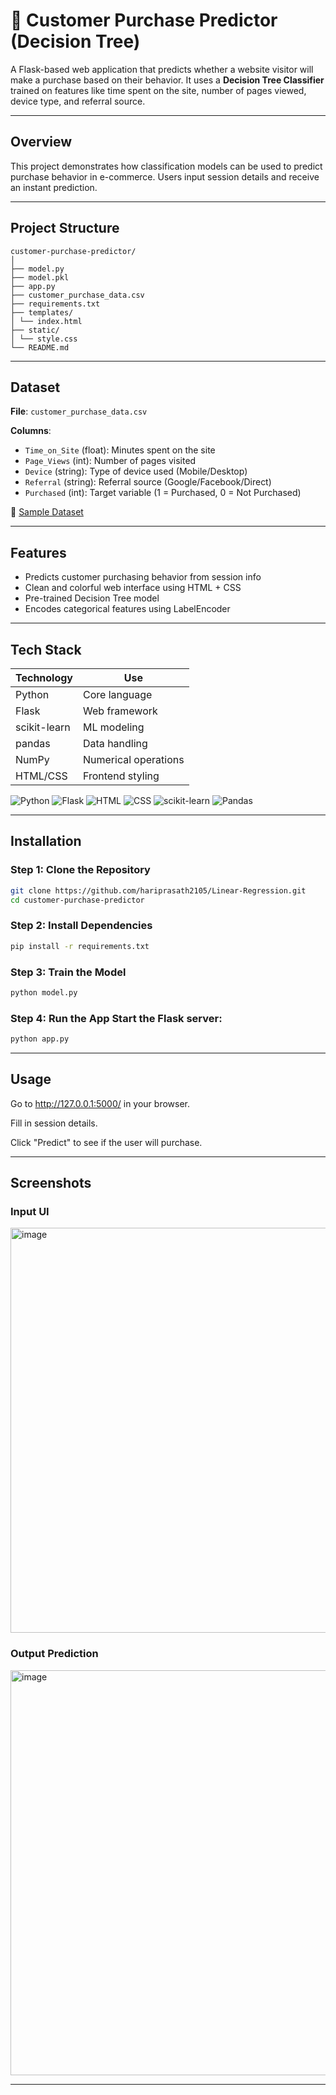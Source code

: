 # 🛒 Customer Purchase Predictor (Decision Tree)

A Flask-based web application that predicts whether a website visitor will make a purchase based on their behavior. It uses a **Decision Tree Classifier** trained on features like time spent on the site, number of pages viewed, device type, and referral source.

---

## Overview

This project demonstrates how classification models can be used to predict purchase behavior in e-commerce. Users input session details and receive an instant prediction.

---

## Project Structure

```
customer-purchase-predictor/
│
├── model.py              
├── model.pkl
├── app.py             
├── customer_purchase_data.csv     
├── requirements.txt
├── templates/
│ └── index.html      
├── static/
│ └── style.css             
└── README.md              
```

---

## Dataset

**File**: `customer_purchase_data.csv`

**Columns**:
- `Time_on_Site` (float): Minutes spent on the site  
- `Page_Views` (int): Number of pages visited  
- `Device` (string): Type of device used (Mobile/Desktop)  
- `Referral` (string): Referral source (Google/Facebook/Direct)  
- `Purchased` (int): Target variable (1 = Purchased, 0 = Not Purchased)

📎 [Sample Dataset](./customer_purchase_data.csv)

---

## Features

- Predicts customer purchasing behavior from session info  
- Clean and colorful web interface using HTML + CSS  
- Pre-trained Decision Tree model  
- Encodes categorical features using LabelEncoder  

---

## Tech Stack

| Technology     | Use                  |
|----------------|----------------------|
| Python         | Core language        |
| Flask          | Web framework        |
| scikit-learn   | ML modeling          |
| pandas         | Data handling        |
| NumPy          | Numerical operations |
| HTML/CSS       | Frontend styling     |


![Python](https://img.shields.io/badge/Python-3776AB?style=for-the-badge&logo=python&logoColor=white)
![Flask](https://img.shields.io/badge/Flask-000000?style=for-the-badge&logo=flask&logoColor=white)
![HTML](https://img.shields.io/badge/HTML5-E34F26?style=for-the-badge&logo=html5&logoColor=white)
![CSS](https://img.shields.io/badge/CSS3-1572B6?style=for-the-badge&logo=css3&logoColor=white)
![scikit-learn](https://img.shields.io/badge/scikit--learn-F7931E?style=for-the-badge&logo=scikit-learn&logoColor=white)
![Pandas](https://img.shields.io/badge/Pandas-150458?style=for-the-badge&logo=pandas&logoColor=white)

---

## Installation

### Step 1: Clone the Repository
```bash
git clone https://github.com/hariprasath2105/Linear-Regression.git
cd customer-purchase-predictor
```

### Step 2: Install Dependencies
```bash
pip install -r requirements.txt
```

### Step 3: Train the Model
```bash
python model.py
```
### Step 4: Run the App Start the Flask server:
```bash
python app.py
```
---

## Usage

Go to http://127.0.0.1:5000/ in your browser.

Fill in session details.

Click "Predict" to see if the user will purchase.

---

## Screenshots

### Input UI
<img width="938" height="648" alt="image" src="https://github.com/user-attachments/assets/8b5754a4-7032-44a2-b726-4d48d329922d" />

### Output Prediction
<img width="938" height="648" alt="image" src="https://github.com/user-attachments/assets/530da7de-6f53-4aa8-9914-2db940a590da" />

---
